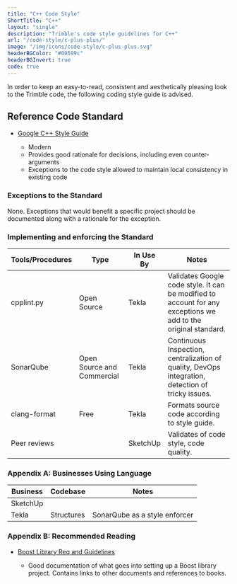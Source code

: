 ```yaml
---
title: "C++ Code Style"
ShortTitle: "C++"
layout: "single"
description: "Trimble's code style guidelines for C++"
url: "/code-style/c-plus-plus/"
image: "/img/icons/code-style/c-plus-plus.svg"
headerBGColor: "#00599c"
headerBGInvert: true
code: true
---
```


In order to keep an easy-to-read, consistent and aesthetically pleasing look to the Trimble code, the following coding style guide is advised.

## Reference Code Standard

- [Google C++ Style Guide](https://google.github.io/styleguide/cppguide.html)

  - Modern
  - Provides good rationale for decisions, including even counter-arguments
  - Exceptions to the code style allowed to maintain local consistency in existing code

### Exceptions to the Standard

None. Exceptions that would benefit a specific project should be documented along with a rationale for the exception.

### Implementing and enforcing the Standard

| Tools/Procedures | Type                       | In Use By | Notes                                                                                                          |
| ---------------- | -------------------------- | --------- | -------------------------------------------------------------------------------------------------------------- |
| cpplint.py       | Open Source                | Tekla     | Validates Google code style. It can be modified to account for any exceptions we add to the original standard. |
| SonarQube        | Open Source and Commercial | Tekla     | Continuous Inspection, centralization of quality, DevOps integration, detection of tricky issues.              |
| clang-format     | Free                       | Tekla     | Formats source code according to style guide.                                                                  |
| Peer reviews     |                            | SketchUp  | Validates of code style, code quality.                                                                         |

### Appendix A: Businesses Using Language

| Business | Codebase   | Notes                         |
| -------- | ---------- | ----------------------------- |
| SketchUp |            |                               |
| Tekla    | Structures | SonarQube as a style enforcer |

### Appendix B: Recommended Reading

- [Boost Library Req and Guidelines](https://www.boost.org/development/requirements.html)

  - Good documentation of what goes into setting up a Boost library project. Contains links to other documents and references to books.
